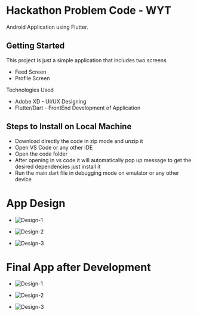 # Hackathon Problem Code - WYT

Android Application using Flutter.

## Getting Started

This project is just a simple application that includes two screens

- Feed Screen
- Profile Screen

Technologies Used

- Adobe XD - UI/UX Designing
- Flutter/Dart - FrontEnd Development of Application

## Steps to Install on Local Machine
- Download directly the code in zip mode and unzip it
- Open VS Code or any other IDE
- Open the code folder
- After opening in vs code it will automatically pop up message to get the desired dependencies just install it
- Run the main.dart file in debugging mode on emulator or any other device

# App Design
- ![Design-1](https://github.com/Pratham208/Hack-a-thon/blob/master/assets/Design-1.png)


- ![Design-2](https://github.com/Pratham208/Hack-a-thon/blob/master/assets/Design-2.png)


- ![Design-3](https://github.com/Pratham208/Hack-a-thon/blob/master/assets/Design-3.png)

# Final App after Development
- ![Design-1](https://github.com/Pratham208/Hack-a-thon/blob/master/assets/Final-1.png)


- ![Design-2](https://github.com/Pratham208/Hack-a-thon/blob/master/assets/Final-2.png)


- ![Design-3](https://github.com/Pratham208/Hack-a-thon/blob/master/assets/Final-3.png)
